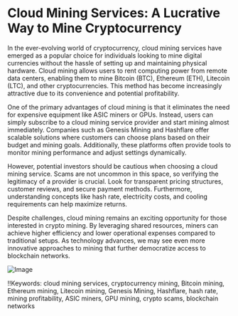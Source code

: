 # Cloud Mining Services: A Lucrative Way to Mine Cryptocurrency

In the ever-evolving world of cryptocurrency, cloud mining services have emerged as a popular choice for individuals looking to mine digital currencies without the hassle of setting up and maintaining physical hardware. Cloud mining allows users to rent computing power from remote data centers, enabling them to mine Bitcoin (BTC), Ethereum (ETH), Litecoin (LTC), and other cryptocurrencies. This method has become increasingly attractive due to its convenience and potential profitability.

One of the primary advantages of cloud mining is that it eliminates the need for expensive equipment like ASIC miners or GPUs. Instead, users can simply subscribe to a cloud mining service provider and start mining almost immediately. Companies such as Genesis Mining and Hashflare offer scalable solutions where customers can choose plans based on their budget and mining goals. Additionally, these platforms often provide tools to monitor mining performance and adjust settings dynamically.

However, potential investors should be cautious when choosing a cloud mining service. Scams are not uncommon in this space, so verifying the legitimacy of a provider is crucial. Look for transparent pricing structures, customer reviews, and secure payment methods. Furthermore, understanding concepts like hash rate, electricity costs, and cooling requirements can help maximize returns.

Despite challenges, cloud mining remains an exciting opportunity for those interested in crypto mining. By leveraging shared resources, miners can achieve higher efficiency and lower operational expenses compared to traditional setups. As technology advances, we may see even more innovative approaches to mining that further democratize access to blockchain networks. 

![Image](https://github.com/user-attachments/assets/590b50a7-4459-4e76-8a31-559aed223621)

!!Keywords: cloud mining services, cryptocurrency mining, Bitcoin mining, Ethereum mining, Litecoin mining, Genesis Mining, Hashflare, hash rate, mining profitability, ASIC miners, GPU mining, crypto scams, blockchain networks